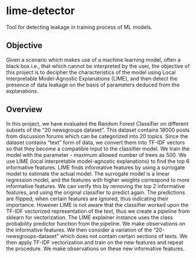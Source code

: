 # lime-detector
Tool for detecting leakage in training process of ML models.


## Objective
Given a scenario which makes use of a machine learning model, often a black box i.e., that which cannot
be interpreted by the user, the objective of this project is to decipher the characteristics of the model
using Local Interpretable Model-Agnostic Explanations (LIME), and then detect the presence of data
leakage on the basis of parameters deduced from the explanations.

## Overview
In this project, we have evaluated the Random Forest Classifier on different subsets of the “20
newsgroups dataset”. This dataset contains 18000 posts from discussion forums which can be categorized
into 20 topics. Since the dataset contains “text” form of data, we convert them into TF-IDF vectors so
that they become a compatible input to the classifier model. We train the model with the parameter -
maximum allowed number of trees as 500.
We use LIME (local interpretable model-agnostic explanations) to find the top 6 informative features.
LIME finds informative features by using a surrogate model to estimate the actual model. The surrogate
model is a linear regression model, and the features with higher weights correspond to more informative
features. We can verify this by removing the top 2 informative features, and using the original classifier to
predict again. The predictions are flipped, when certain features are ignored, thus indicating their
importance. However LIME is not aware that the classifier worked upon the TF-IDF vectorized
representation of the text, thus we create a pipeline from sklearn for vectorization. The LIME explainer
instance uses the class probability predictor function from the pipeline.
We make observations on the informative features.
We then consider a variation of the “20-newsgroups-dataset” which does not contain certain sections of
texts. We then apply TF-IDF vectorization and train on the new features and repeat the procedure.
We make observations on these new informative features.

